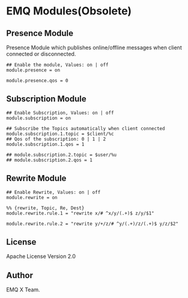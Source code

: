 
EMQ Modules(Obsolete)
=====================

Presence Module
---------------

Presence Module which publishes online/offline messages when client connected or disconnected.

```
## Enable the module, Values: on | off
module.presence = on

module.presence.qos = 0
```

Subscription Module
--------------------

```
## Enable Subscription, Values: on | off
module.subscription = on

## Subscribe the Topics automatically when client connected
module.subscription.1.topic = $client/%c
## Qos of the subscription: 0 | 1 | 2
module.subscription.1.qos = 1

## module.subscription.2.topic = $user/%u
## module.subscription.2.qos = 1
```

Rewrite Module
---------------

```
## Enable Rewrite, Values: on | off
module.rewrite = on

%% {rewrite, Topic, Re, Dest}
module.rewrite.rule.1 = "rewrite x/# ^x/y/(.+)$ z/y/$1"

module.rewrite.rule.2 = "rewrite y/+/z/# ^y/(.+)/z/(.+)$ y/z/$2"
```

License
-------

Apache License Version 2.0

Author
------

EMQ X Team.

